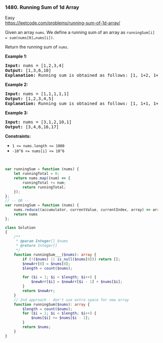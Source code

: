 ### 1480. Running Sum of 1d Array

Easy\
https://leetcode.com/problems/running-sum-of-1d-array/
<p>Given an array <code>nums</code>. We define a running sum of an array as&nbsp;<code>runningSum[i] = sum(nums[0]…nums[i])</code>.</p>
<p>Return the running sum of <code>nums</code>.</p>

<p><strong class="example">Example 1:</strong></p>
<pre><strong>Input:</strong> nums = [1,2,3,4]
<strong>Output:</strong> [1,3,6,10]
<strong>Explanation:</strong> Running sum is obtained as follows: [1, 1+2, 1+2+3, 1+2+3+4].</pre>
<p><strong class="example">Example 2:</strong></p>
<pre><strong>Input:</strong> nums = [1,1,1,1,1]
<strong>Output:</strong> [1,2,3,4,5]
<strong>Explanation:</strong> Running sum is obtained as follows: [1, 1+1, 1+1+1, 1+1+1+1, 1+1+1+1+1].</pre>
<p><strong class="example">Example 3:</strong></p>
<pre><strong>Input:</strong> nums = [3,1,2,10,1]
<strong>Output:</strong> [3,4,6,16,17]
</pre>
<p><strong>Constraints:</strong></p>
<ul>
	<li><code>1 &lt;= nums.length &lt;= 1000</code></li>
	<li><code>-10^6&nbsp;&lt;= nums[i] &lt;=&nbsp;10^6</code></li>
</ul>
<p>&nbsp;</p>

```javascript
var runningSum = function (nums) {
    let runningTotal = 0;
    return nums.map((num) => {
        runningTotal += num;
        return runningTotal;
    });
};
// -- OR --
var runningSum = function (nums) {
    nums.reduce((accumulator, currentValue, currentIndex, array) => array[currentIndex] += accumulator)
    return nums
};
```

```php
class Solution
{
    /**
     * @param Integer[] $nums
     * @return Integer[]
     */
    function runningSum___($nums): array {
        if (!($nums) || is_null($nums[0])) return [];
        $newArr[0] = $nums[0];
        $length = count($nums);
        
        for ($i = 1; $i < $length; $i++) {
            $newArr[$i] = $newArr[$i - 1] + $nums[$i];
        }
        return $newArr;
    }
    // 2nd approach - don't use extra space for new array
    function runningSum($nums): array {
        $length = count($nums);
        for ($i = 1; $i < $length; $i++) {
            $nums[$i] += $nums[$i - 1];
        }
        return $nums;
    }
}
```